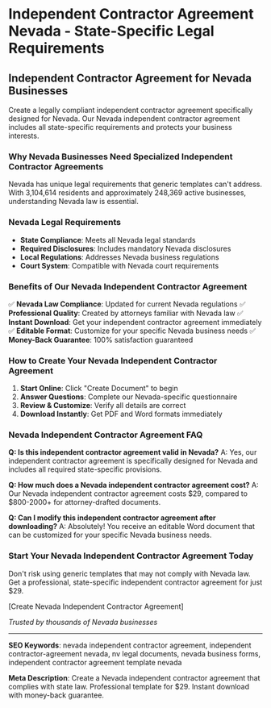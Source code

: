 # Independent Contractor Agreement Nevada - State-Specific Legal Requirements

## Independent Contractor Agreement for Nevada Businesses

Create a legally compliant independent contractor agreement specifically designed for Nevada. Our Nevada independent contractor agreement includes all state-specific requirements and protects your business interests.

### Why Nevada Businesses Need Specialized Independent Contractor Agreements

Nevada has unique legal requirements that generic templates can't address. With 3,104,614 residents and approximately 248,369 active businesses, understanding Nevada law is essential.

### Nevada Legal Requirements

- **State Compliance**: Meets all Nevada legal standards
- **Required Disclosures**: Includes mandatory Nevada disclosures
- **Local Regulations**: Addresses Nevada business regulations
- **Court System**: Compatible with Nevada court requirements

### Benefits of Our Nevada Independent Contractor Agreement

✅ **Nevada Law Compliance**: Updated for current Nevada regulations
✅ **Professional Quality**: Created by attorneys familiar with Nevada law
✅ **Instant Download**: Get your independent contractor agreement immediately
✅ **Editable Format**: Customize for your specific Nevada business needs
✅ **Money-Back Guarantee**: 100% satisfaction guaranteed

### How to Create Your Nevada Independent Contractor Agreement

1. **Start Online**: Click "Create Document" to begin
2. **Answer Questions**: Complete our Nevada-specific questionnaire
3. **Review & Customize**: Verify all details are correct
4. **Download Instantly**: Get PDF and Word formats immediately

### Nevada Independent Contractor Agreement FAQ

**Q: Is this independent contractor agreement valid in Nevada?**
A: Yes, our independent contractor agreement is specifically designed for Nevada and includes all required state-specific provisions.

**Q: How much does a Nevada independent contractor agreement cost?**
A: Our Nevada independent contractor agreement costs $29, compared to $800-2000+ for attorney-drafted documents.

**Q: Can I modify this independent contractor agreement after downloading?**
A: Absolutely! You receive an editable Word document that can be customized for your specific Nevada business needs.

### Start Your Nevada Independent Contractor Agreement Today

Don't risk using generic templates that may not comply with Nevada law. Get a professional, state-specific independent contractor agreement for just $29.

[Create Nevada Independent Contractor Agreement]

_Trusted by thousands of Nevada businesses_

---

**SEO Keywords**: nevada independent contractor agreement, independent contractor-agreement nevada, nv legal documents, nevada business forms, independent contractor agreement template nevada

**Meta Description**: Create a Nevada independent contractor agreement that complies with state law. Professional template for $29. Instant download with money-back guarantee.
